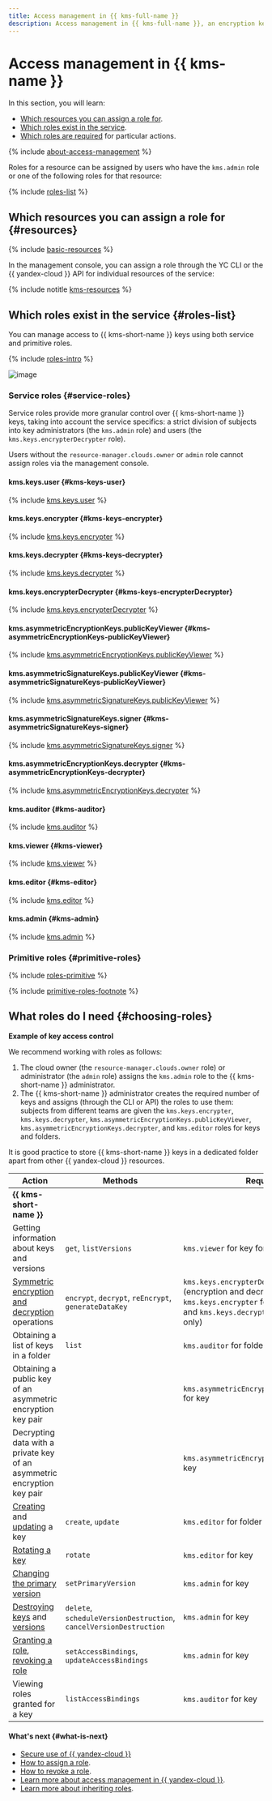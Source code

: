 ```yaml
---
title: Access management in {{ kms-full-name }}
description: Access management in {{ kms-full-name }}, an encryption key management system. This section describes the resources for which you can assign a role, the roles existing in the service, and the roles required to perform a particular action.
---
```


# Access management in {{ kms-name }}

In this section, you will learn:
* [Which resources you can assign a role for](#resources).
* [Which roles exist in the service](#roles-list).
* [Which roles are required](#choosing-roles) for particular actions.

{% include [about-access-management](../../_includes/iam/about-access-management.md) %}

Roles for a resource can be assigned by users who have the `kms.admin` role or one of the following roles for that resource:

{% include [roles-list](../../_includes/iam/roles-list.md) %}

## Which resources you can assign a role for {#resources}

{% include [basic-resources](../../_includes/iam/basic-resources-for-access-control.md) %}

In the management console, you can assign a role through the YC CLI or the {{ yandex-cloud }} API for individual resources of the service:

{% include notitle [kms-resources](../../_includes/iam/resources-with-access-control/kms.md) %}

## Which roles exist in the service {#roles-list}

You can manage access to {{ kms-short-name }} keys using both service and primitive roles.

{% include [roles-intro](../../_includes/roles-intro.md) %}

![image](../../_assets/kms/service-roles-hierarchy.svg)

### Service roles {#service-roles}

Service roles provide more granular control over {{ kms-short-name }} keys, taking into account the service specifics: a strict division of subjects into key administrators (the `kms.admin` role) and users (the `kms.keys.encrypterDecrypter` role).

Users without the `resource-manager.clouds.owner` or `admin` role cannot assign roles via the management console.

#### kms.keys.user {#kms-keys-user}

{% include [kms.keys.user](../../_roles/kms/keys/user.md) %}

#### kms.keys.encrypter {#kms-keys-encrypter}

{% include [kms.keys.encrypter](../../_roles/kms/keys/encrypter.md) %}

#### kms.keys.decrypter {#kms-keys-decrypter}

{% include [kms.keys.decrypter](../../_roles/kms/keys/decrypter.md) %}

#### kms.keys.encrypterDecrypter {#kms-keys-encrypterDecrypter}

{% include [kms.keys.encrypterDecrypter](../../_roles/kms/keys/encrypterDecrypter.md) %}

#### kms.asymmetricEncryptionKeys.publicKeyViewer {#kms-asymmetricEncryptionKeys-publicKeyViewer}

{% include [kms.asymmetricEncryptionKeys.publicKeyViewer](../../_roles/kms/asymmetricEncryptionKeys/publicKeyViewer.md) %}

#### kms.asymmetricSignatureKeys.publicKeyViewer {#kms-asymmetricSignatureKeys-publicKeyViewer}

{% include [kms.asymmetricSignatureKeys.publicKeyViewer](../../_roles/kms/asymmetricSignatureKeys/publicKeyViewer.md) %}

#### kms.asymmetricSignatureKeys.signer {#kms-asymmetricSignatureKeys-signer}

{% include [kms.asymmetricSignatureKeys.signer](../../_roles/kms/asymmetricSignatureKeys/signer.md) %}

#### kms.asymmetricEncryptionKeys.decrypter {#kms-asymmetricEncryptionKeys-decrypter}

{% include [kms.asymmetricEncryptionKeys.decrypter](../../_roles/kms/asymmetricEncryptionKeys/decrypter.md) %}

#### kms.auditor {#kms-auditor}

{% include [kms.auditor](../../_roles/kms/auditor.md) %}

#### kms.viewer {#kms-viewer}

{% include [kms.viewer](../../_roles/kms/viewer.md) %}

#### kms.editor {#kms-editor}

{% include [kms.editor](../../_roles/kms/editor.md) %}

#### kms.admin {#kms-admin}

{% include [kms.admin](../../_roles/kms/admin.md) %}

### Primitive roles {#primitive-roles}

{% include [roles-primitive](../../_includes/roles-primitive.md) %}

{% include [primitive-roles-footnote](../../_includes/primitive-roles-footnote.md) %}

## What roles do I need {#choosing-roles}

**Example of key access control**

We recommend working with roles as follows:
1. The cloud owner (the `resource-manager.clouds.owner` role) or administrator (the `admin` role) assigns the `kms.admin` role to the {{ kms-short-name }} administrator.
1. The {{ kms-short-name }} administrator creates the required number of keys and assigns (through the CLI or API) the roles to use them: subjects from different teams are given the `kms.keys.encrypter`, `kms.keys.decrypter`, `kms.asymmetricEncryptionKeys.publicKeyViewer`, `kms.asymmetricEncryptionKeys.decrypter`, and `kms.editor` roles for keys and folders.

It is good practice to store {{ kms-short-name }} keys in a dedicated folder apart from other {{ yandex-cloud }} resources.

| Action | Methods | Required roles |
----- | ----- | -----
| **{{ kms-short-name }}** | |
| Getting information about keys and versions | `get`, `listVersions` | `kms.viewer` for key for folder |
| [Symmetric encryption and decryption](../api-ref/SymmetricCrypto/) operations | `encrypt`, `decrypt`, `reEncrypt`, `generateDataKey` | `kms.keys.encrypterDecrypter` for key (encryption and decryption), `kms.keys.encrypter` for key (encryption only), and `kms.keys.decrypter` for key (decryption only) |
| Obtaining a list of keys in a folder | `list` | `kms.auditor` for folder |
| Obtaining a public key of an asymmetric encryption key pair | | `kms.asymmetricEncryptionKeys.publicKeyViewer` for key |
| Decrypting data with a private key of an asymmetric encryption key pair | | `kms.asymmetricEncryptionKeys.decrypter` for key |
| [Creating](../operations/key.md#create) and [updating](../operations/key.md#update) a key | `create`, `update` | `kms.editor` for folder |
| [Rotating a key](../operations/key.md#rotate) | `rotate` | `kms.editor` for key |
| [Changing the primary version](../operations/version.md#make-primary) | `setPrimaryVersion` | `kms.admin` for key |
| [Destroying keys](../operations/key.md#delete) and [versions](../operations/version.md#delete) | `delete`, `scheduleVersionDestruction`, `cancelVersionDestruction` | `kms.admin` for key |
| [Granting a role](../../iam/operations/roles/grant.md), [revoking a role](../../iam/operations/roles/revoke.md) | `setAccessBindings`, `updateAccessBindings` | `kms.admin` for key |
| Viewing roles granted for a key | `listAccessBindings` | `kms.auditor` for key |

#### What's next {#what-is-next}

* [Secure use of {{ yandex-cloud }}](../../iam/best-practices/using-iam-securely.md)
* [How to assign a role](../../iam/operations/roles/grant.md).
* [How to revoke a role](../../iam/operations/roles/revoke.md).
* [Learn more about access management in {{ yandex-cloud }}](../../iam/concepts/access-control/index.md).
* [Learn more about inheriting roles](../../resource-manager/concepts/resources-hierarchy.md#access-rights-inheritance).
